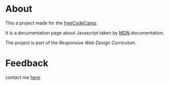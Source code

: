 

# About

This a project made for the [freeCodeCamp](https://www.freeCodeCamp.org).

It is a documentation page about Javascript taken by [MDN](https://developer.mozilla.org/en-US/) documentation.

The project is part of the *Responsive Web Design Curriculum*.

# Feedback 

contact me [here](eliaschakroun.01@gmail.com).


